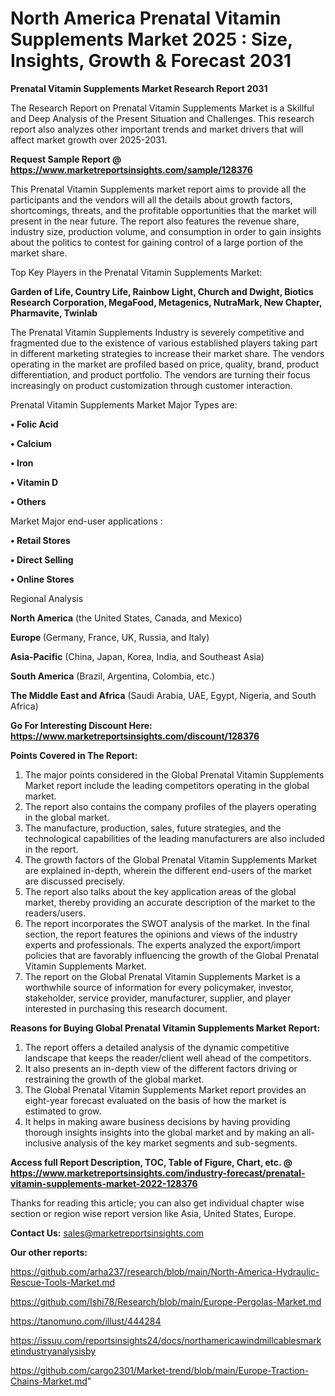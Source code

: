 # North America Prenatal Vitamin Supplements Market 2025 : Size, Insights, Growth & Forecast 2031

<strong>Prenatal Vitamin Supplements Market Research Report 2031</strong>

The Research Report on Prenatal Vitamin Supplements Market is a Skillful and Deep Analysis of the Present Situation and Challenges. This research report also analyzes other important trends and market drivers that will affect market growth over 2025-2031.

<strong>Request Sample Report @ <a href=https://www.marketreportsinsights.com/sample/128376>https://www.marketreportsinsights.com/sample/128376</a></strong>

This Prenatal Vitamin Supplements market report aims to provide all the participants and the vendors will all the details about growth factors, shortcomings, threats, and the profitable opportunities that the market will present in the near future. The report also features the revenue share, industry size, production volume, and consumption in order to gain insights about the politics to contest for gaining control of a large portion of the market share.

Top Key Players in the Prenatal Vitamin Supplements Market:

<strong>Garden of Life, Country Life, Rainbow Light, Church and Dwight, Biotics Research Corporation, MegaFood, Metagenics, NutraMark, New Chapter, Pharmavite, Twinlab</strong>

The Prenatal Vitamin Supplements Industry is severely competitive and fragmented due to the existence of various established players taking part in different marketing strategies to increase their market share. The vendors operating in the market are profiled based on price, quality, brand, product differentiation, and product portfolio. The vendors are turning their focus increasingly on product customization through customer interaction.

Prenatal Vitamin Supplements Market Major Types are:

<strong>• Folic Acid

• Calcium

• Iron

• Vitamin D

• Others</strong>

Market Major end-user applications :

<strong>• Retail Stores

• Direct Selling

• Online Stores</strong>

Regional Analysis

</u><strong><b>North America</b></strong> (the United States, Canada, and Mexico)

<strong><b>Europe </b></strong>(Germany, France, UK, Russia, and Italy)

<strong><b>Asia-Pacific</b></strong> (China, Japan, Korea, India, and Southeast Asia)

<strong><b>South America</b></strong> (Brazil, Argentina, Colombia, etc.)

<strong><b>The Middle East and Africa</b></strong> (Saudi Arabia, UAE, Egypt, Nigeria, and South Africa)

<strong>Go For Interesting Discount Here: <a href=https://www.marketreportsinsights.com/discount/128376>https://www.marketreportsinsights.com/discount/128376</a></strong>

<strong>Points Covered in The Report:</strong>
<ol>
  <li>The major points considered in the Global Prenatal Vitamin Supplements Market report include the leading competitors operating in the global market.</li>
  <li>The report also contains the company profiles of the players operating in the global market.</li>
  <li>The manufacture, production, sales, future strategies, and the technological capabilities of the leading manufacturers are also included in the report.</li>
  <li>The growth factors of the Global Prenatal Vitamin Supplements Market are explained in-depth, wherein the different end-users of the market are discussed precisely.</li>
  <li>The report also talks about the key application areas of the global market, thereby providing an accurate description of the market to the readers/users.</li>
  <li>The report incorporates the SWOT analysis of the market. In the final section, the report features the opinions and views of the industry experts and professionals. The experts analyzed the export/import policies that are favorably influencing the growth of the Global Prenatal Vitamin Supplements Market.</li>
  <li>The report on the Global Prenatal Vitamin Supplements Market is a worthwhile source of information for every policymaker, investor, stakeholder, service provider, manufacturer, supplier, and player interested in purchasing this research document.</li>
</ol>
<strong>Reasons for Buying Global Prenatal Vitamin Supplements Market Report:</strong>

<ol>
  <li>The report offers a detailed analysis of the dynamic competitive landscape that keeps the reader/client well ahead of the competitors.</li>
  <li>It also presents an in-depth view of the different factors driving or restraining the growth of the global market.</li>
  <li>The Global Prenatal Vitamin Supplements Market report provides an eight-year forecast evaluated on the basis of how the market is estimated to grow.</li>
  <li>It helps in making aware business decisions by having providing thorough insights insights into the global market and by making an all-inclusive analysis of the key market segments and sub-segments.</li>
</ol>
<strong>Access full Report Description, TOC, Table of Figure, Chart, etc. @ <a href=https://www.marketreportsinsights.com/industry-forecast/prenatal-vitamin-supplements-market-2022-128376>https://www.marketreportsinsights.com/industry-forecast/prenatal-vitamin-supplements-market-2022-128376</a></strong>


Thanks for reading this article; you can also get individual chapter wise section or region wise report version like Asia, United States, Europe.

<strong>Contact Us:</strong>
sales@marketreportsinsights.com

<strong>Our other reports:</strong>

<a href=https://github.com/arha237/research/blob/main/North-America-Hydraulic-Rescue-Tools-Market.md>https://github.com/arha237/research/blob/main/North-America-Hydraulic-Rescue-Tools-Market.md</a>

<a href=https://github.com/Ishi78/Research/blob/main/Europe-Pergolas-Market.md>https://github.com/Ishi78/Research/blob/main/Europe-Pergolas-Market.md</a>

<a href=https://tanomuno.com/illust/444284>https://tanomuno.com/illust/444284</a>

<a href=https://issuu.com/reportsinsights24/docs/northamericawindmillcablesmarketindustryanalysisby>https://issuu.com/reportsinsights24/docs/northamericawindmillcablesmarketindustryanalysisby</a>

<a href=https://github.com/cargo2301/Market-trend/blob/main/Europe-Traction-Chains-Market.md>https://github.com/cargo2301/Market-trend/blob/main/Europe-Traction-Chains-Market.md</a>"
